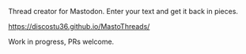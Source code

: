 Thread creator for Mastodon. Enter your text and get it back in pieces.

https://discostu36.github.io/MastoThreads/

Work in progress, PRs welcome.
